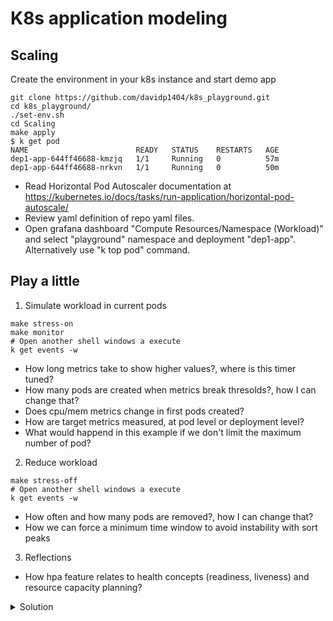 # K8s application modeling
## Scaling

Create the environment in your k8s instance and start demo app
```
git clone https://github.com/davidp1404/k8s_playground.git
cd k8s_playground/
./set-env.sh
cd Scaling
make apply
$ k get pod
NAME                        READY   STATUS    RESTARTS   AGE
dep1-app-644ff46688-kmzjq   1/1     Running   0          57m
dep1-app-644ff46688-nrkvn   1/1     Running   0          50m
```
- Read Horizontal Pod Autoscaler documentation at https://kubernetes.io/docs/tasks/run-application/horizontal-pod-autoscale/
- Review yaml definition of repo yaml files.
- Open grafana dashboard "Compute Resources/Namespace (Workload)" and select "playground" namespace and deployment "dep1-app". Alternatively use "k top pod" command.

## Play a little

1. Simulate workload in current pods
```
make stress-on
make monitor
# Open another shell windows a execute
k get events -w
```
- How long metrics take to show higher values?, where is this timer tuned?
- How many pods are created when metrics break thresolds?, how I can change that?
- Does cpu/mem metrics change in first pods created?
- How are target metrics measured, at pod level or deployment level?
- What would happend in this example if we don't limit the maximum number of pod?

2. Reduce workload
```
make stress-off
# Open another shell windows a execute
k get events -w
```
- How often and how many pods are removed?, how I can change that?
- How we can force a minimum time window to avoid instability with sort peaks 

3. Reflections    
- How hpa feature relates to health concepts (readiness, liveness) and resource capacity planning? 

<details close>
<summary> Solution</summary>
<br>
